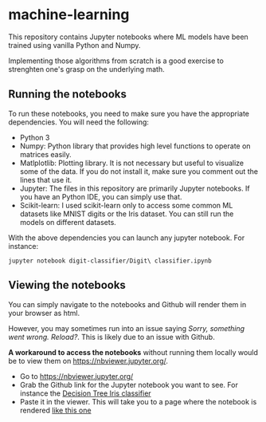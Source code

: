 # machine-learning
This repository contains Jupyter notebooks where ML models have been trained using vanilla Python and Numpy.

Implementing those algorithms from scratch is a good exercise to strenghten one's grasp on the underlying math.

## Running the notebooks
To run these notebooks, you need to make sure you have the appropriate dependencies.
You will need the following:
* Python 3
* Numpy: Python library that provides high level functions to operate on matrices easily.
* Matlplotlib: Plotting library. It is not necessary but useful to visualize some of the data. If you do not install it, make sure you comment out the lines that use it.
* Jupyter: The files in this repository are primarily Jupyter notebooks. If you have an Python IDE, you can simply use that.
* Scikit-learn: I used scikit-learn only to access some common ML datasets like MNIST digits or the Iris dataset. You can still run the models on different datasets.

With the above dependencies you can launch any jupyter notebook. For instance:
```
jupyter notebook digit-classifier/Digit\ classifier.ipynb
```

## Viewing the notebooks
You can simply navigate to the notebooks and Github will render them in your browser as html.

However, you may sometimes run into an issue saying *Sorry, something went wrong. Reload?*. This is likely due to an issue with Github.

**A workaround to access the notebooks** without running them locally would be to view them on https://nbviewer.jupyter.org/.
* Go to https://nbviewer.jupyter.org/
* Grab the Github link for the Jupyter notebook you want to see. For instance the [Decision Tree Iris classifier](https://github.com/JoudJChataoui/machine-learning/blob/master/iris-classifier/Decision%20Tree%20Iris.ipynb)
* Paste it in the viewer. This will take you to a page where the notebook is rendered [like this one](https://nbviewer.jupyter.org/github/JoudJChataoui/machine-learning/blob/master/iris-classifier/Decision%20Tree%20Iris.ipynb)
